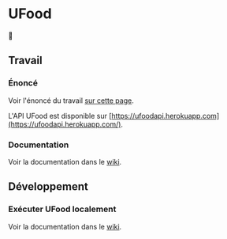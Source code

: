 # UFood

:hamburger:

## Travail

### Énoncé

Voir l'énoncé du travail [sur cette page](https://github.com/GLO3102/UFood/blob/master/Enonce.md).

L'API UFood est disponible sur [https://ufoodapi.herokuapp.com](https://ufoodapi.herokuapp.com/).

### Documentation

Voir la documentation dans le [wiki](https://github.com/GLO3102/UFood/wiki/API).

## Développement

### Exécuter UFood localement

Voir la documentation dans le [wiki](https://github.com/GLO3102/UFood/wiki/Installation-locale-UFood).

